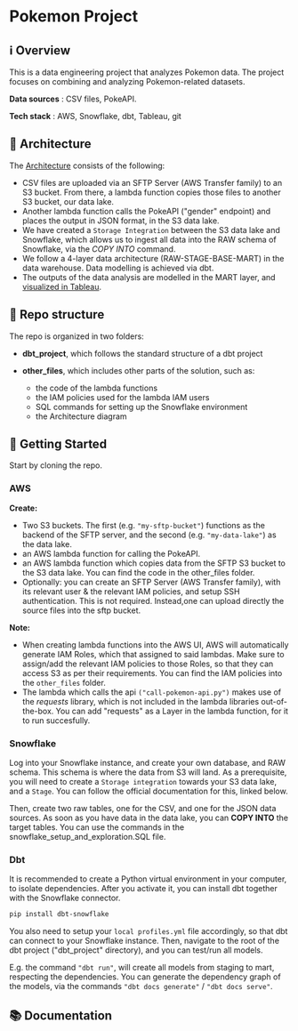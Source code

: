 # Pokemon Project

## ℹ️ Overview
This is a data engineering project that analyzes Pokemon data. The project focuses on combining and analyzing Pokemon-related datasets.

**Data sources** : CSV files, PokeAPI.

**Tech stack** : AWS, Snowflake, dbt, Tableau, git

## 🔨 Architecture
The [Architecture](https://excalidraw.com/#json=RLJW9DhjpiHjg54x61qqK,_79OB5pMR_YvyZObugRzmw) consists of the following: 
- CSV files are uploaded via an SFTP Server (AWS Transfer family) to an S3 bucket. From there, a lambda function copies those files to another S3 bucket, our data lake.
- Another lambda function calls the PokeAPI ("gender" endpoint) and places the output in JSON format, in the S3 data lake.
- We have created a `Storage Integration` between the S3 data lake and Snowflake, which allows us to ingest all data into the RAW schema of Snowflake, via the *COPY INTO* command.
- We follow a 4-layer data architecture (RAW-STAGE-BASE-MART) in the data warehouse. Data modelling is achieved via dbt.
- The outputs of the data analysis are modelled in the MART layer, and [visualized in Tableau](https://public.tableau.com/views/PokemonVisualization_17253942786570/Dashboard?:language=en-GB&:sid=&:redirect=auth&:display_count=n&:origin=viz_share_link).

## 📝 Repo structure
The repo is organized in two folders: 
- **dbt_project**, which follows the standard structure of a dbt project

- **other_files**, which includes other parts of the solution, such as:
    - the code of the lambda functions
    - the IAM policies used for the lambda IAM users
    - SQL commands for setting up the Snowflake environment
    - the Architecture diagram

## 🚀 Getting Started
Start by cloning the repo. 

### AWS
**Create:** 
- Two S3 buckets. The first (e.g. `"my-sftp-bucket"`) functions as the backend of the SFTP server, and the second (e.g. `"my-data-lake"`) as the data lake.
- an AWS lambda function for calling the PokeAPI.
- an AWS lambda function which copies data from the SFTP S3 bucket to the S3 data lake. You can find the code in the other_files folder.
- Optionally: you can create an SFTP Server (AWS Transfer family), with its relevant user & the relevant IAM policies, and setup SSH authentication. This is not required. Instead,one can upload directly the source files into the sftp bucket.

**Note:** 
- When creating lambda functions into the AWS UI, AWS will automatically generate IAM Roles, which that assigned to said lambdas. Make sure to assign/add the relevant IAM policies to those Roles, so that they can access S3 as per their requirements. You can find the IAM policies into the `other_files` folder.
- The lambda which calls the api `("call-pokemon-api.py")` makes use of the *requests* library, which is not included in the lambda libraries out-of-the-box. You can add "requests" as a Layer in the lambda function, for it to run succesfully.

### Snowflake
Log into your Snowflake instance, and create your own database, and RAW schema. This schema is where the data from S3 will land. As a prerequisite, you will need to create a `Storage integration` towards your S3 data lake, and a `Stage`. You can follow the official documentation for this, linked below. 

Then, create two raw tables, one for the CSV, and one for the JSON data sources. As soon as you have data in the data lake, you can **COPY INTO** the target tables. You can use the commands in the snowflake_setup_and_exploration.SQL file.

### Dbt
It is recommended to create a Python virtual environment in your computer, to isolate dependencies. After you activate it, you can install dbt together with the Snowflake connector.
```bash
pip install dbt-snowflake
```
You also need to setup your `local profiles.yml` file accordingly, so that dbt can connect to your Snowflake instance.
Then, navigate to the root of the dbt project ("dbt_project" directory), and you can test/run all models. 

E.g. the command `"dbt run"`, will create all models from staging to mart, respecting the dependencies. You can generate the dependency graph of the models, via the commands `"dbt docs generate"` / `"dbt docs serve"`.

## 📚 Documentation
